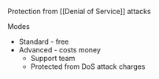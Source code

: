 
Protection from [[Denial of Service]] attacks

Modes
- Standard - free
- Advanced - costs money
	- Support team
	- Protected from DoS attack charges